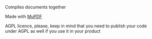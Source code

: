 
Compiles documents together

Made with [MuPDF](https://mupdf.com/)

AGPL licence, please, keep in mind that you need to publish your code under AGPL as well if you use it in your product